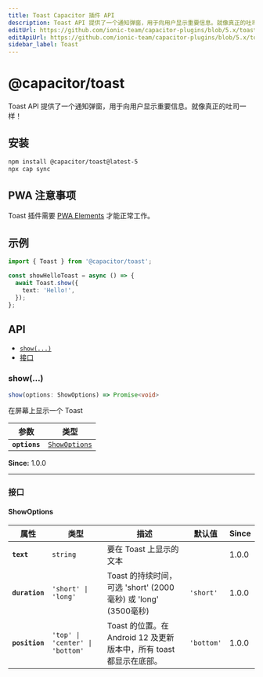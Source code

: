 ```yaml
---
title: Toast Capacitor 插件 API
description: Toast API 提供了一个通知弹窗，用于向用户显示重要信息。就像真正的吐司一样！
editUrl: https://github.com/ionic-team/capacitor-plugins/blob/5.x/toast/README.md
editApiUrl: https://github.com/ionic-team/capacitor-plugins/blob/5.x/toast/src/definitions.ts
sidebar_label: Toast
---
```


# @capacitor/toast

Toast API 提供了一个通知弹窗，用于向用户显示重要信息。就像真正的吐司一样！

## 安装

```bash
npm install @capacitor/toast@latest-5
npx cap sync
```

## PWA 注意事项

Toast 插件需要 [PWA Elements](https://capacitorjs.com/docs/web/pwa-elements) 才能正常工作。

## 示例

```typescript
import { Toast } from '@capacitor/toast';

const showHelloToast = async () => {
  await Toast.show({
    text: 'Hello!',
  });
};
```

## API

<docgen-index>

* [`show(...)`](#show)
* [接口](#interfaces)

</docgen-index>

<docgen-api>
<!--Update the source file JSDoc comments and rerun docgen to update the docs below-->

### show(...)

```typescript
show(options: ShowOptions) => Promise<void>
```

在屏幕上显示一个 Toast

| 参数           | 类型                                                |
| -------------- | --------------------------------------------------- |
| **`options`** | <code><a href="#showoptions">ShowOptions</a></code> |

**Since:** 1.0.0

--------------------


### 接口


#### ShowOptions

| 属性           | 类型                                       | 描述                                                                        | 默认值               | Since |
| -------------- | ------------------------------------------ | ---------------------------------------------------------------------------------- | --------------------- | ----- |
| **`text`**     | <code>string</code>                        | 要在 Toast 上显示的文本                                                       |                       | 1.0.0 |
| **`duration`** | <code>'short' \| 'long'</code>             | Toast 的持续时间，可选 'short' (2000毫秒) 或 'long' (3500毫秒)                  | <code>'short'</code>  | 1.0.0 |
| **`position`** | <code>'top' \| 'center' \| 'bottom'</code> | Toast 的位置。在 Android 12 及更新版本中，所有 toast 都显示在底部。 | <code>'bottom'</code> | 1.0.0 |

</docgen-api>